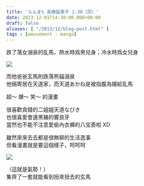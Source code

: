 ```yaml
---
title: 'らんま½ 高橋留美子 1-38（完）'
date: 2013-12-01T14:30:00.000+08:00
draft: false
aliases: [ "/2013/12/blog-post.html" ]
tags : [amusement - manga]
---
```


跌了落女溺泉的乱馬，熱水時爲男兒身；冷水時爲女兒身  

![](/images/ramma1.jpg)

而他爸爸玄馬則跌落熊貓溺泉  
他倆寄居在天道家，而天道あかね是被指腹為婚給乱馬  
  
超～ 爆～ 笑～ 的漫畫  
  
很喜歡貪錢的二姐姐天道なびき  
也很喜愛會邊黑豬的響良牙  
當然也不能不注意愛偷內衣褲的八宝斎啦 XD  
  
雖然來來去去都是很無聊的生活逸事  
但看漫畫就是要這個樣子，呵呵呵  

![](/images/ramma.jpg)

（這就是氣勢！）  
集齊了一套就能看到扭來扭去的玄馬
